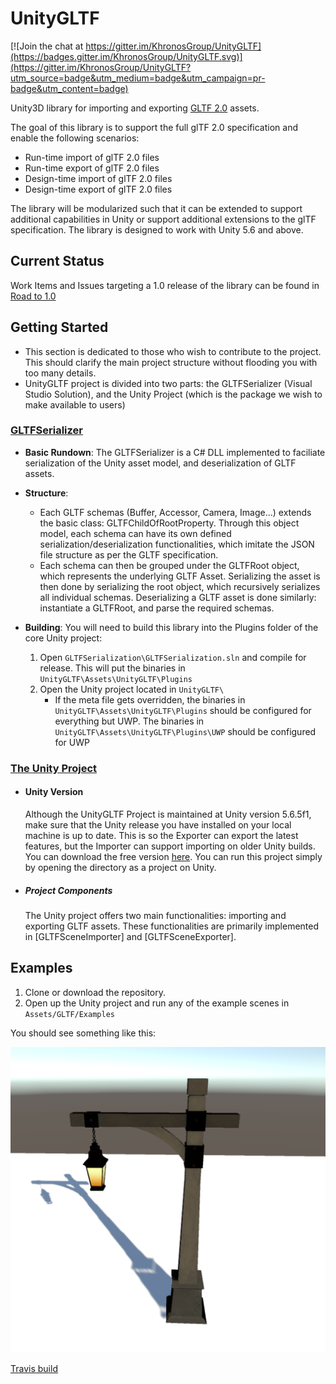 # UnityGLTF

[![Join the chat at https://gitter.im/KhronosGroup/UnityGLTF](https://badges.gitter.im/KhronosGroup/UnityGLTF.svg)](https://gitter.im/KhronosGroup/UnityGLTF?utm_source=badge&utm_medium=badge&utm_campaign=pr-badge&utm_content=badge)

Unity3D library for importing and exporting [GLTF 2.0](https://github.com/KhronosGroup/glTF/) assets. 

The goal of this library is to support the full glTF 2.0 specification and enable the following scenarios:  
- Run-time import of glTF 2.0 files
- Run-time export of glTF 2.0 files
- Design-time import of glTF 2.0 files
- Design-time export of glTF 2.0 files

The library will be modularized such that it can be extended to support additional capabilities in Unity or support additional extensions to the glTF specification.  The library is designed to work with Unity 5.6 and above.

## Current Status

Work Items and Issues targeting a 1.0 release of the library can be found in
[Road to 1.0](https://github.com/KhronosGroup/UnityGLTF/projects/1)
	
## Getting Started
- This section is dedicated to those who wish to contribute to the project. This should clarify the main project structure without flooding you with too many details.
- UnityGLTF project is divided into two parts: the GLTFSerializer (Visual Studio Solution), and the Unity Project (which is the package we wish to make available to users)

### [GLTFSerializer](https://github.com/KhronosGroup/UnityGLTF/tree/master/GLTFSerialization)
- **Basic Rundown**: The GLTFSerializer is a C# DLL implemented to faciliate serialization of the Unity asset model, and deserialization of GLTF assets.

- **Structure**: 
	- Each GLTF schemas (Buffer, Accessor, Camera, Image...) extends the basic class: GLTFChildOfRootProperty. Through this object model, each schema can have its own defined serialization/deserialization functionalities, which imitate the JSON file structure as per the GLTF specification.
	- Each schema can then be grouped under the GLTFRoot object, which represents the underlying GLTF Asset. Serializing the asset is then done by serializing the root object, which recursively serializes all individual schemas. Deserializing a GLTF asset is done similarly: instantiate a GLTFRoot, and parse the required schemas.

- **Building**: You will need to build this library into the Plugins folder of the core Unity project: 
	1. Open `GLTFSerialization\GLTFSerialization.sln` and compile for release. This will put the binaries in `UnityGLTF\Assets\UnityGLTF\Plugins`
	2. Open the Unity project located in `UnityGLTF\`
		* If the meta file gets overridden, the binaries in `UnityGLTF\Assets\UnityGLTF\Plugins` should be configured for everything but UWP. The binaries in `UnityGLTF\Assets\UnityGLTF\Plugins\UWP` should be configured for UWP

### [The Unity Project](https://github.com/KhronosGroup/UnityGLTF/tree/master/UnityGLTF)
- #### Unity Version
	Although the UnityGLTF Project is maintained at Unity version 5.6.5f1, make sure that the Unity release you have installed on your local machine is up to date. This is so the Exporter can export the latest features, but the Importer can support importing on older Unity builds. You can download the free version [here](https://unity3d.com/get-unity/download/archive). You can run this project simply by opening the directory as a project on Unity.
- ##### Project Components
	The Unity project offers two main functionalities: importing and exporting GLTF assets. These functionalities are primarily implemented in [GLTFSceneImporter] and [GLTFSceneExporter]. 

## Examples
1. Clone or download the repository.
2. Open up the Unity project and run any of the example scenes in `Assets/GLTF/Examples`

You should see something like this:

![GLTF Lantern](/Screenshots/Lantern.png)

[Travis build](https://api.travis-ci.org/KhronosGroup/UnityGLTF.svg?branch=master)

